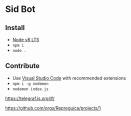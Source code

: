 # Sid Bot

## Install
* [Node v8 LTS](https://nodejs.org/en/)
* `npm i`
* `node .`

## Contribute
* Use [Visual Studio Code](https://code.visualstudio.com/) with recommended extensions
* `npm i -g nodemon`
* `nodemon index.js`

https://telegraf.js.org/#/

https://github.com/orgs/Repreguica/projects/1